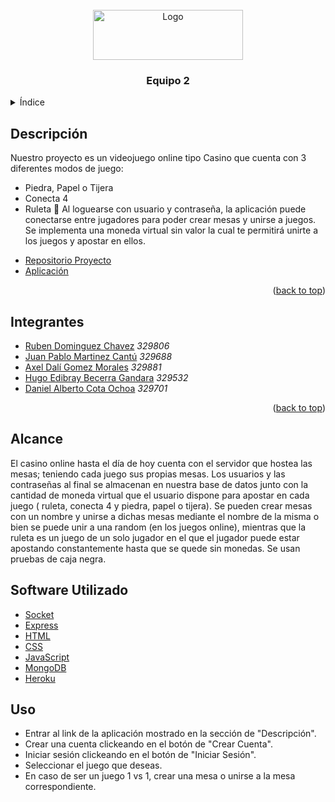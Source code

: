 <div id="top"></div>
<br />
<div align="center">
  <a href="https://github.com/Ruben-Dominguez/Cashino">
    <img src="https://bit.ly/3FruyCU" alt="Logo" width="240" height="80">
  </a>

  <h3 align="center">Equipo 2</h3>

</div>



<!-- TABLE OF CONTENTS -->
<details>
  <summary>Índice</summary>
  <ol>
    <li>
      <a href="#descripcion">Descripción</a>
    </li>
    <li>
      <a href="#integrantes">Integrantes</a>
    </li>
    <li><a href="#alcance">Alcance</a></li>
    <li><a href="#software-utilizado">Software Utilizado</a></li>
    <li><a href="#uso">Uso</a></li>
</details>

## Descripción

Nuestro proyecto es un videojuego online tipo Casino que cuenta con 3 diferentes modos de juego: 
- Piedra, Papel o Tijera
- Conecta 4
- Ruleta 👀
Al loguearse con usuario y contraseña, la aplicación puede conectarse entre jugadores para poder crear mesas y unirse a juegos.
Se implementa una moneda virtual sin valor la cual te permitirá unirte a los juegos y apostar en ellos.

* [Repositorio Proyecto](https://github.com/Ruben-Dominguez/Cashino)
* [Aplicación](https://cashino-wong.herokuapp.com/index.html)

<p align="right">(<a href="#top">back to top</a>)</p>



## Integrantes

* [Ruben Dominguez Chavez](https://github.com/Ruben-Dominguez)    _329806_
* [Juan Pablo Martinez Cantú](https://github.com/JuanPablomtz0)   _329688_
* [Axel Dalí Gomez Morales](https://github.com/AxlDali)           _329881_
* [Hugo Edibray Becerra Gandara](https://github.com/Edibraaay)    _329532_
* [Daniel Alberto Cota Ochoa](https://github.com/DnlCt)           _329701_

<p align="right">(<a href="#top">back to top</a>)</p>

## Alcance

El casino online hasta el día de hoy cuenta con el servidor que hostea las mesas; teniendo cada juego sus propias mesas. Los usuarios y las contraseñas al final se almacenan en nuestra base de datos junto con la cantidad de moneda virtual que el usuario dispone para apostar en cada juego ( ruleta, conecta 4 y piedra, papel o tijera).  Se pueden crear mesas con un nombre y unirse a dichas mesas mediante el nombre de la misma o bien se puede unir a una random (en los juegos online), mientras que la ruleta es un juego de un solo jugador en el que el jugador puede estar apostando constantemente hasta que se quede sin monedas. Se usan pruebas de caja negra.

## Software Utilizado

- [Socket](https://socket.io/)
- [Express](https://expressjs.com/es/)
- [HTML](https://developer.mozilla.org/es/docs/Web/HTML)
- [CSS](https://developer.mozilla.org/es/docs/Web/CSS)
- [JavaScript](https://developer.mozilla.org/es/docs/Web/JavaScript)
- [MongoDB](https://www.mongodb.com/es)
- [Heroku](https://www.heroku.com/)

## Uso

- Entrar al link de la aplicación mostrado en la sección de "Descripción".
- Crear una cuenta clickeando en el botón de "Crear Cuenta".
- Iniciar sesión clickeando en el botón de "Iniciar Sesión".
- Seleccionar el juego que deseas.
- En caso de ser un juego 1 vs 1, crear una mesa o unirse a la mesa correspondiente.

